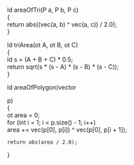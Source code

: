 

ld areaOfTri(P a, P b, P c)  
{  
    return abs((vec(a, b) ^ vec(a, c)) / 2.0);  
}  

ld triArea(ot A, ot B, ot C)  
{  
    ld s = (A + B + C) * 0.5;  
    return sqrt(s * (s - A) * (s - B) * (s - C));  
}

ld areaOfPolygon(vector<P> p)  
{  
    ot area = 0;  
    for (int i = 1; i < p.size() - 1; i++)  
       area += vec(p[0], p[i]) ^ vec(p[0], p[i + 1]);  
  
    return abs(area / 2.0);  
}  